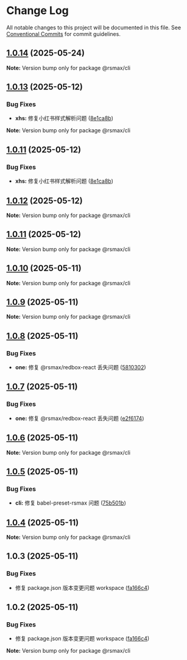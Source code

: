 # Change Log

All notable changes to this project will be documented in this file.
See [Conventional Commits](https://conventionalcommits.org) for commit guidelines.

## [1.0.14](https://github.com/remaxjs/remax/compare/v1.0.13...v1.0.14) (2025-05-24)

**Note:** Version bump only for package @rsmax/cli

## [1.0.13](https://github.com/remaxjs/remax/compare/v1.0.12...v1.0.13) (2025-05-12)

### Bug Fixes

- **xhs:** 修复小红书样式解析问题 ([8e1ca8b](https://github.com/remaxjs/remax/commit/8e1ca8bd136157c26b9753ac2d183bdd6b2e8fa4))

**Note:** Version bump only for package @rsmax/cli

## [1.0.11](https://github.com/remaxjs/remax/compare/v1.0.12...v1.0.11) (2025-05-12)

### Bug Fixes

- **xhs:** 修复小红书样式解析问题 ([8e1ca8b](https://github.com/remaxjs/remax/commit/8e1ca8bd136157c26b9753ac2d183bdd6b2e8fa4))

## [1.0.12](https://github.com/remaxjs/remax/compare/v1.0.11...v1.0.12) (2025-05-12)

**Note:** Version bump only for package @rsmax/cli

## [1.0.11](https://github.com/remaxjs/remax/compare/v1.0.10...v1.0.11) (2025-05-12)

**Note:** Version bump only for package @rsmax/cli

## [1.0.10](https://github.com/remaxjs/remax/compare/v1.0.9...v1.0.10) (2025-05-11)

**Note:** Version bump only for package @rsmax/cli

## [1.0.9](https://github.com/remaxjs/remax/compare/v1.0.8...v1.0.9) (2025-05-11)

**Note:** Version bump only for package @rsmax/cli

## [1.0.8](https://github.com/remaxjs/remax/compare/v1.0.7...v1.0.8) (2025-05-11)

### Bug Fixes

- **one:** 修复 @rsmax/redbox-react 丢失问题 ([5810302](https://github.com/remaxjs/remax/commit/581030286d05a1e9c4411e17d8bdd75f56527653))

## [1.0.7](https://github.com/remaxjs/remax/compare/v1.0.6...v1.0.7) (2025-05-11)

### Bug Fixes

- **one:** 修复 @rsmax/redbox-react 丢失问题 ([e2f6174](https://github.com/remaxjs/remax/commit/e2f6174ed7225f511771af715b65416501c04b8d))

## [1.0.6](https://github.com/remaxjs/remax/compare/v1.0.5...v1.0.6) (2025-05-11)

**Note:** Version bump only for package @rsmax/cli

## [1.0.5](https://github.com/remaxjs/remax/compare/v1.0.4...v1.0.5) (2025-05-11)

### Bug Fixes

- **cli:** 修复 babel-preset-rsmax 问题 ([75b501b](https://github.com/remaxjs/remax/commit/75b501b452a76f3f4083e1af61d824972c58ac99))

## [1.0.4](https://github.com/remaxjs/remax/compare/v1.0.3...v1.0.4) (2025-05-11)

**Note:** Version bump only for package @rsmax/cli

## 1.0.3 (2025-05-11)

### Bug Fixes

- 修复 package.json 版本变更问题 workspace ([fa166c4](https://github.com/remaxjs/remax/commit/fa166c4bfd9adfe7e4f2e061a44d9f90a4ca914d))

## 1.0.2 (2025-05-11)

### Bug Fixes

- 修复 package.json 版本变更问题 workspace ([fa166c4](https://github.com/remaxjs/remax/commit/fa166c4bfd9adfe7e4f2e061a44d9f90a4ca914d))

**Note:** Version bump only for package @rsmax/cli
